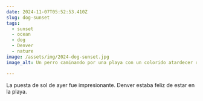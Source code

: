```yaml
---
date: 2024-11-07T05:52:53.410Z
slug: dog-sunset
tags:
  - sunset
  - ocean
  - dog
  - Denver
  - nature
image: /assets/img/2024-dog-sunset.jpg
image_alt: Un perro caminando por una playa con un colorido atardecer reflejándose en la arena mojada debajo.

---
```


La puesta de sol de ayer fue impresionante. Denver estaba feliz de estar en la playa.
